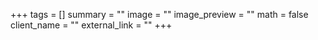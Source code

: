 +++
tags = []
summary = ""
image = ""
image_preview = ""
math = false
client_name = ""
external_link = ""
+++
